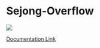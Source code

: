 # Sejong-Overflow

<a href="https://sejong-overflow.readthedocs.io/en/latest/"><img src="https://img.shields.io/badge/Firebase-FFCA28?style=flat-square&logo=firebase&logoColor=white"/></a>


[Documentation Link](https://sejong-overflow.readthedocs.io/en/latest/)
